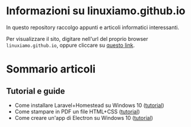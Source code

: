 # Informazioni su linuxiamo.github.io

In questo repository raccolgo appunti e articoli informatici interessanti.

Per visualizzare il sito, digitare nell'url del proprio browser `linuxiamo.github.io`, oppure cliccare su [questo link](https://linuxiamo.github.io/).

# Sommario articoli

## Tutorial e guide

* Come installare Laravel+Homestead su Windows 10 ([tutorial](linuxiamo.github.io/articoli/tutorial-installare-laravel-homestead-su-windows-10.md))
* Come stampare in PDF un file HTML+CSS ([tutorial](linuxiamo.github.io/articoli/tutorial-stampa-html-css-in-pdf.md))
* Come creare un'app di Electron su Windows 10 ([tutorial](linuxiamo.github.io/articoli/tutorial-creare-app-electron-su-windows-10.md))
